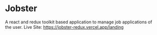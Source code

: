 # Jobster
A react and redux toolkit based application to manage job applications of the user.
Live Site: https://jobster-redux.vercel.app/landing
